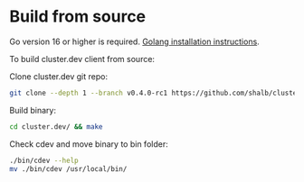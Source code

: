 # Build from source

Go version 16 or higher is required. [Golang installation instructions](https://golang.org/doc/install).

To build cluster.dev client from source:

Clone cluster.dev git repo:

```bash
git clone --depth 1 --branch v0.4.0-rc1 https://github.com/shalb/cluster.dev/
```

Build binary:

```bash
cd cluster.dev/ && make
```

Check cdev and move binary to bin folder:

```bash
./bin/cdev --help
mv ./bin/cdev /usr/local/bin/
```
